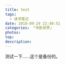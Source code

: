 ```yaml
---
title: test
tags:
  - 读书笔记
date: 2018-09-24 22:49:51
categories: 「书影世界」
photos:
top:
description:
---
```


测试一下……这个是备份的。
